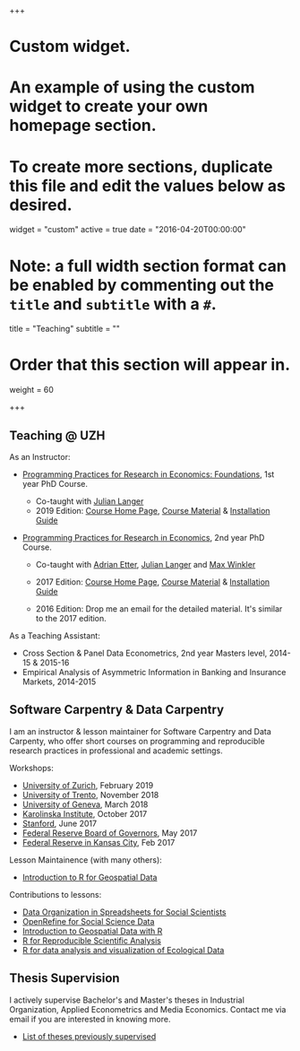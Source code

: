 +++
# Custom widget.
# An example of using the custom widget to create your own homepage section.
# To create more sections, duplicate this file and edit the values below as desired.
widget = "custom"
active = true
date = "2016-04-20T00:00:00"

# Note: a full width section format can be enabled by commenting out the `title` and `subtitle` with a `#`.
title = "Teaching"
subtitle = ""

# Order that this section will appear in.
weight = 60

+++

## Teaching @ UZH

As an Instructor:

* [Programming Practices for Research in Economics: Foundations](https://pp4rs.github.io), 1st year PhD Course.

    * Co-taught with [Julian Langer](https://www.julianlanger.github.io)
    * 2019 Edition: [Course Home Page](http://pp4rs.github.io/2019-foundations-uzh), [Course Material](https://github.com/pp4rs/2019-foundations-uzh-material) & [Installation Guide](http://pp4rs.github.io/foundations-installation-guide)   

* [Programming Practices for Research in Economics](https://pp4rs.github.io), 2nd year PhD Course.

    * Co-taught with [Adrian Etter](https://www.linkedin.com/in/adrian-etter-88351565/), [Julian Langer](https://www.julianlanger.github.io) and [Max Winkler](http://www.econ.uzh.ch/people/graduatestudents/winkler.html)

    * 2017 Edition: [Course Home Page](http://pp4rs.github.io/2017-uzh), [Course Material](https://github.com/pp4rs/2017-uzh-course-material) & [Installation Guide](http://pp4rs.github.io/installation-guide)  
    * 2016 Edition: Drop me an email for the detailed material. It's similar to the 2017 edition. 

As a Teaching Assistant:

* Cross Section & Panel Data Econometrics, 2nd year Masters level, 2014-15 & 2015-16
* Empirical Analysis of Asymmetric Information in Banking and Insurance Markets, 2014-2015

## Software Carpentry & Data Carpentry

I am an instructor & lesson maintainer for Software Carpentry and Data Carpenty, who offer short courses on programming and reproducible research practices in professional and academic settings.

Workshops:

* [University of Zurich](https://uzhcrs.github.io/2019-02-07-zurich/), February 2019
* [University of Trento](https://mkcor.github.io/2018-11-14-trento/), November 2018
* [University of Geneva](https://lachlandeer.github.io/2018-03-08-geneva/), March 2018
* [Karolinska Institute](https://hadrieng.github.io/2017-10-16-karolinska/), October 2017
* [Stanford](https://lachlandeer.github.io/2017-06-01-stanford/), June 2017
* [Federal Reserve Board of Governors](https://lachlandeer.github.io/2017-05-01-dc-frb/), May 2017
* [Federal Reserve in Kansas City](https://butterflyology.github.io/2017-02-14-kcfrb/), Feb 2017

Lesson Maintainence (with many others):

* [Introduction to R for Geospatial Data](http://www.datacarpentry.org/r-intro-geospatial/)

Contributions to lessons:

* [Data Organization in Spreadsheets for Social Scientists](http://www.datacarpentry.org/spreadsheets-socialsci/)
* [OpenRefine for Social Science Data](http://www.datacarpentry.org/openrefine-socialsci/)
* [Introduction to Geospatial Data with R](http://www.datacarpentry.org/R-spatial-raster-vector-lesson/)
* [R for Reproducible Scientific Analysis](http://swcarpentry.github.io/r-novice-gapminder/)
* [R for data analysis and visualization of Ecological Data](http://datacarpentry.org/R-ecology-lesson)


## Thesis Supervision

I actively supervise Bachelor's and Master's theses in Industrial Organization, Applied Econometrics and Media Economics. 
Contact me via email if you are interested in knowing more.

* [List of theses previously supervised](files/thesis-supervisions.pdf)

